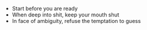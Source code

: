 - Start before you are ready
- When deep into shit, keep your mouth shut
- In face of ambiguity, refuse the temptation to guess
